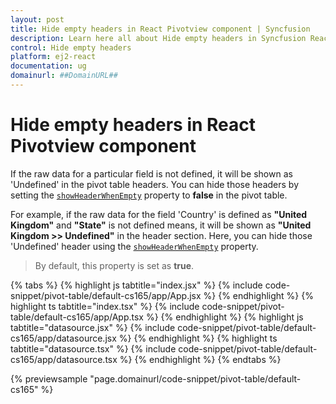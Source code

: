 ```yaml
---
layout: post
title: Hide empty headers in React Pivotview component | Syncfusion
description: Learn here all about Hide empty headers in Syncfusion React Pivotview component of Syncfusion Essential JS 2 and more.
control: Hide empty headers 
platform: ej2-react
documentation: ug
domainurl: ##DomainURL##
---
```


# Hide empty headers in React Pivotview component

If the raw data for a particular field is not defined, it will be shown as 'Undefined' in the pivot table headers. You can hide those headers by setting the [`showHeaderWhenEmpty`](https://ej2.syncfusion.com/react/documentation/api/pivotview/dataSourceSettingsModel/#showheaderwhenempty) property to **false** in the pivot table.

For example, if the raw data for the field 'Country' is defined as **"United Kingdom"** and **"State"** is not defined means, it will be shown as **"United Kingdom >> Undefined"** in the header section. Here, you can hide those 'Undefined' header using the [`showHeaderWhenEmpty`](https://ej2.syncfusion.com/react/documentation/api/pivotview/dataSourceSettingsModel/#showheaderwhenempty) property.

> By default, this property is set as **true**.

{% tabs %}
{% highlight js tabtitle="index.jsx" %}
{% include code-snippet/pivot-table/default-cs165/app/App.jsx %}
{% endhighlight %}
{% highlight ts tabtitle="index.tsx" %}
{% include code-snippet/pivot-table/default-cs165/app/App.tsx %}
{% endhighlight %}
{% highlight js tabtitle="datasource.jsx" %}
{% include code-snippet/pivot-table/default-cs165/app/datasource.jsx %}
{% endhighlight %}
{% highlight ts tabtitle="datasource.tsx" %}
{% include code-snippet/pivot-table/default-cs165/app/datasource.tsx %}
{% endhighlight %}
{% endtabs %}

 {% previewsample "page.domainurl/code-snippet/pivot-table/default-cs165" %}
